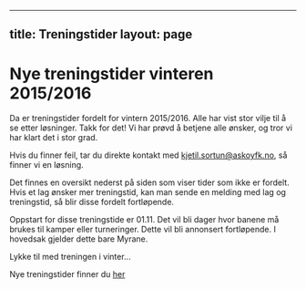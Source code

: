 ---
title: Treningstider
layout: page
------

# Nye treningstider vinteren 2015/2016

Da er treningstider fordelt for vintern 2015/2016. Alle har vist stor vilje til å se etter løsninger. Takk for det! Vi har prøvd å betjene alle ønsker, og tror vi har klart det i stor grad. 

Hvis du finner feil, tar du direkte kontakt med kjetil.sortun@askoyfk.no, så finner vi en løsning.

Det finnes en oversikt nederst på siden som viser tider som ikke er fordelt. Hvis et lag ønsker mer treningstid, kan man sende en melding med lag og treningstid, så blir disse fordelt fortløpende.


Oppstart for disse treningstide er 01.11. Det vil bli dager hvor banene må brukes til kamper eller turneringer. Dette vil bli annonsert fortløpende. I hovedsak gjelder dette bare Myrane.

Lykke til med treningen i vinter...

Nye treningstider finner du [her](http://www.askoyfk.no/treningstider) 
